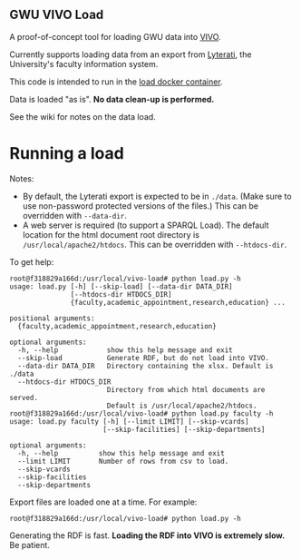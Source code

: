 GWU VIVO Load
-------------

A proof-of-concept tool for loading GWU data into [VIVO](http://vivoweb.org).
 
Currently supports loading data from an export from 
[Lyterati](http://www.entigence.com/#!lyterati/c6jw), the University's faculty information 
system.

This code is intended to run in the [load docker container](https://github.com/gwu-libraries/vivo-docker).

Data is loaded "as is".  **No data clean-up is performed.**

See the wiki for notes on the data load.

Running a load
===========
Notes:

* By default, the Lyterati export is expected to be in `./data`.  (Make sure to use 
non-password protected versions of the files.)  This can be overridden with `--data-dir`.
* A web server is required (to support a SPARQL Load).  The default location for the 
html document root directory is `/usr/local/apache2/htdocs`.  This can be overridden with `--htdocs-dir`.

To get help:

```
root@f318829a166d:/usr/local/vivo-load# python load.py -h                  
usage: load.py [-h] [--skip-load] [--data-dir DATA_DIR]
               [--htdocs-dir HTDOCS_DIR]
               {faculty,academic_appointment,research,education} ...

positional arguments:
  {faculty,academic_appointment,research,education}

optional arguments:
  -h, --help            show this help message and exit
  --skip-load           Generate RDF, but do not load into VIVO.
  --data-dir DATA_DIR   Directory containing the xlsx. Default is ./data
  --htdocs-dir HTDOCS_DIR
                        Directory from which html documents are served.
                        Default is /usr/local/apache2/htdocs.
root@f318829a166d:/usr/local/vivo-load# python load.py faculty -h
usage: load.py faculty [-h] [--limit LIMIT] [--skip-vcards]
                       [--skip-facilities] [--skip-departments]

optional arguments:
  -h, --help          show this help message and exit
  --limit LIMIT       Number of rows from csv to load.
  --skip-vcards
  --skip-facilities
  --skip-departments
```

Export files are loaded one at a time.  For example:

```
root@f318829a166d:/usr/local/vivo-load# python load.py -h                  
```

Generating the RDF is fast.  **Loading the RDF into VIVO is extremely slow.**  Be patient.

